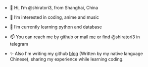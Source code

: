 - 👋 Hi, I’m @shiratori3, from Shanghai, China
- 👀 I’m interested in coding, anime and music
- 🌱 I’m currently learning python and database
- 📫 You can reach me by github or mail [me](mailto:work.zzp1993@gmail.com) or find @shiratori3 in telegram 

- ✨ Also I'm writing my github [blog](https://shiratori3.github.io/) (Written by my native language Chinese), sharing my experience while learning coding.

<!---
shiratori3/shiratori3 is a ✨ special ✨ repository because its `README.md` (this file) appears on your GitHub profile.
You can click the Preview link to take a look at your changes.
--->
